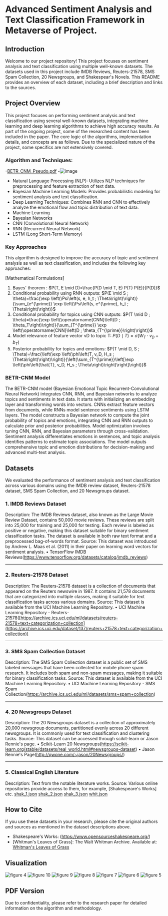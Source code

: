 # Advanced Sentiment Analysis and Text Classification Framework in Metaverse of Project.

## Introduction
Welcome to our project repository! This project focuses on sentiment analysis and text classification using multiple well-known datasets. The datasets used in this project include IMDB Reviews, Reuters-21578, SMS Spam Collection, 20 Newsgroups, and Shakespear's Novels. This README provides an overview of each dataset, including a brief description and links to the sources.

## Project Overview
This project focuses on performing sentiment analysis and text classification using several well-known datasets, integrating machine learning and deep learning algorithms to achieve high accuracy results. As part of the ongoing project, some of the researched content has been included in the paper. The core logic of the algorithms, implementation details, and concepts are as follows. Due to the specialized nature of the project, some specifics are not extensively covered. 

### Algorithm and Techniques:  
-[BETR_CNM_Pseudo.pdf](https://github.com/user-attachments/files/16112305/BETR_CNM_Pseudo.pdf)
-![image](https://github.com/wwpa/Advanced-TS-Analysis/assets/174091478/66659cd1-64c0-47d5-821f-8d04420f89bb)
- Natural Language Processing (NLP): Utilizes NLP techniques for preprocessing and feature extraction of text data.
- Bayesian Machine Learning Models: Provides probabilistic modeling for sentiment analysis and text classification.
- Deep Learning Techniques: Combines RNN and CNN to effectively analyze the emotional flow and topic distribution of text data.
- Machine Learning
- Bayesian Networks
- CNN (Convolutional Neural Network)
- RNN (Recurrent Neural Network)
- LSTM (Long Short-Term Memory)

### Key Approaches
This algorithm is designed to improve the accuracy of topic and sentiment analysis as well as text classification, and includes the following key approaches:

[Mathematical Formulations]
1. Bayes' theorem :
$P(T, E \mid D)=\frac{P(D \mid T, E) P(T) P(E)}{P(D)}$
2. Conditional probability using RNN outputs:
$P(E \mid S ; \theta)=\frac{\exp \left(\Psi\left(s, e, h_t ; \Theta\right)\right)}{\sum_{e^{\prime}} \exp \left(\Psi\left(s, e^{\prime}, h_t ; \Theta\right)\right)}$
3. Conditional probability for topics using CNN outputs:
$P(T \mid D ; \theta)=\frac{\exp \left(\operatorname{CNN}\left(D ; \theta_T\right)\right)}{\sum_{T^{\prime}} \exp \left(\operatorname{CNN}\left(D ; \theta_{T^{\prime}}\right)\right)}$
4. Model relevance of feature vector vD to topic T:
$P(D \mid T)=\sigma\left(W_T \cdot v_D+b_T\right)$
5. Posterior probability for topics and emotions:
$P(T \mid D, S ; \Theta)=\frac{\left(\exp \left(\phi\left(T, v_D, H_s ; \Theta\right)\right)\right)}{\left(\sum_{T^{\prime}}\left[\exp \left(\phi\left(\hat{T}, v_D, H_s ; \Theta\right)\right)\right]\right)}$

### BETR-CNM Model
The BETR-CNM model (Bayesian Emotional Topic Recurrent-Convolutional Neural Network) integrates CNN, RNN, and Bayesian networks to analyze topics and sentiments in text data. 
It starts with initializing an embedding layer and transforming words into vectors. 
CNNs extract feature vectors from documents, while RNNs model sentence sentiments using LSTM layers. 
The model constructs a Bayesian network to compute the joint probability of topics and emotions, integrating CNN and RNN outputs to calculate prior and posterior probabilities. Model optimization involves tuning CNN, RNN, and Bayesian parameters through cross-validation. Sentiment analysis differentiates emotions in sentences, and topic analysis identifies patterns to estimate topic associations. The model outputs comprehensive topic and emotion distributions for decision-making and advanced multi-text analysis.

## Datasets
We evaluated the performance of sentiment analysis and text classification across various domains using the IMDB review dataset, Reuters-21578 dataset, SMS Spam Collection, and 20 Newsgroups dataset.

### 1. IMDB Reviews Dataset
Description: The IMDB Reviews dataset, also known as the Large Movie Review Dataset, contains 50,000 movie reviews. These reviews are split into 25,000 for training and 25,000 for testing. Each review is labeled as positive or negative, making this dataset suitable for binary sentiment classification tasks. The dataset is available in both raw text format and a preprocessed bag-of-words format.
Source: This dataset was introduced by Andrew L. Maas et al. (2011) in their paper on learning word vectors for sentiment analysis.
•	TensorFlow IMDB Reviews(https://www.tensorflow.org/datasets/catalog/imdb_reviews)
________________________________________________________________________________
### 2. Reuters-21578 Dataset
Description: The Reuters-21578 dataset is a collection of documents that appeared on the Reuters newswire in 1987. It contains 21,578 documents that are categorized into multiple classes, making it suitable for text classification tasks across various domains.
Source: This dataset is available from the UCI Machine Learning Repository.
•	UCI Machine Learning Repository - Reuters-21578([https://archive.ics.uci.edu/ml/datasets/reuters-21578+text+categorization+collection](https://archive.ics.uci.edu/dataset/137/reuters+21578+text+categorization+collection))
________________________________________________________________________________
### 3. SMS Spam Collection Dataset
Description: The SMS Spam Collection dataset is a public set of SMS labeled messages that have been collected for mobile phone spam research. It includes both spam and non-spam messages, making it suitable for binary classification tasks.
Source: This dataset is available from the UCI Machine Learning Repository.
•	UCI Machine Learning Repository - SMS Spam Collection(https://archive.ics.uci.edu/ml/datasets/sms+spam+collection)
________________________________________________________________________________
### 4. 20 Newsgroups Dataset
Description: The 20 Newsgroups dataset is a collection of approximately 20,000 newsgroup documents, partitioned evenly across 20 different newsgroups. It is commonly used for text classification and clustering tasks.
Source: This dataset can be accessed through scikit-learn or Jason Rennie's page.
•	Scikit-Learn 20 Newsgroups(https://scikit-learn.org/stable/datasets/real_world.html#newsgroups-dataset)
•	Jason Rennie's Page(http://qwone.com/~jason/20Newsgroups/)
________________________________________________________________________________
### 5. Classical English Literature
Description: Text from the notable literature works.
Source: Various online repositories provide access to them, for example, [Shakespeare's Works] etc.
[shak_1.json](https://github.com/user-attachments/files/16112628/shak_1.json)
[shak_2.json](https://github.com/user-attachments/files/16112634/shak_2.json)
[shak_3.json](https://github.com/user-attachments/files/16112630/shak_3.json)
[whit.json](https://github.com/user-attachments/files/16112631/whit.json)

## How to Cite
If you use these datasets in your research, please cite the original authors and sources as mentioned in the dataset descriptions above.
- Shakespeare's Works: (https://www.opensourceshakespeare.org/)
- [Whitman's Leaves of Grass]: The Walt Whitman Archive. Available at: [Whitman's Leaves of Grass](https://www.whitmanarchive.org/published/LG/index.html)

## Visualization
![figure 4](https://github.com/wwpa/Advanced-TS-Analysis/assets/174091478/5b2baace-bf62-4bc3-89a0-cc234c1a4f38)
![figure 10](https://github.com/wwpa/Advanced-TS-Analysis/assets/174091478/e0119bd9-ecc8-4114-ae79-41d8812cd0f7)
![figure 9](https://github.com/wwpa/Advanced-TS-Analysis/assets/174091478/adad03f1-3572-45d9-a28c-5ac7cdd48fb3)
![figure 8](https://github.com/wwpa/Advanced-TS-Analysis/assets/174091478/b5ce9927-12dd-47bf-b4e6-fa5b8bc4924e)
![figure 7](https://github.com/wwpa/Advanced-TS-Analysis/assets/174091478/0a23cf24-5aa8-4efb-a7a1-2db3d962cf89)
![figure 6](https://github.com/wwpa/Advanced-TS-Analysis/assets/174091478/18cde484-20f8-4c1e-83ea-b7e516ced0dd)
![figure 5](https://github.com/wwpa/Advanced-TS-Analysis/assets/174091478/fa744067-c302-4b68-b143-03ed08d7963d)

## PDF Version
Due to confidentiality, please refer to the research paper for detailed information on the algorithm and methodology.










